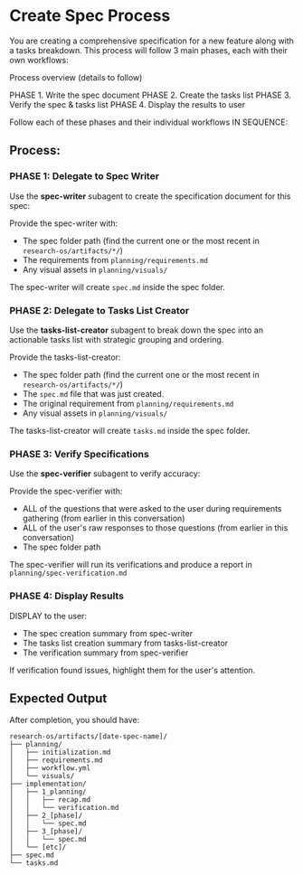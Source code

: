 # Create Spec Process

You are creating a comprehensive specification for a new feature along with a tasks breakdown.  This process will follow 3 main phases, each with their own workflows:

Process overview (details to follow)

PHASE 1. Write the spec document
PHASE 2. Create the tasks list
PHASE 3. Verify the spec & tasks list
PHASE 4. Display the results to user

Follow each of these phases and their individual workflows IN SEQUENCE:

## Process:

### PHASE 1: Delegate to Spec Writer

Use the **spec-writer** subagent to create the specification document for this spec:

Provide the spec-writer with:
- The spec folder path (find the current one or the most recent in `research-os/artifacts/*/`)
- The requirements from `planning/requirements.md`
- Any visual assets in `planning/visuals/`

The spec-writer will create `spec.md` inside the spec folder.

### PHASE 2: Delegate to Tasks List Creator

Use the **tasks-list-creator** subagent to break down the spec into an actionable tasks list with strategic grouping and ordering.

Provide the tasks-list-creator:
- The spec folder path (find the current one or the most recent in `research-os/artifacts/*/`)
- The `spec.md` file that was just created.
- The original requirement from `planning/requirements.md`
- Any visual assets in `planning/visuals/`

The tasks-list-creator will create `tasks.md` inside the spec folder.

### PHASE 3: Verify Specifications

Use the **spec-verifier** subagent to verify accuracy:

Provide the spec-verifier with:
- ALL of the questions that were asked to the user during requirements gathering (from earlier in this conversation)
- ALL of the user's raw responses to those questions (from earlier in this conversation)
- The spec folder path

The spec-verifier will run its verifications and produce a report in `planning/spec-verification.md`

### PHASE 4: Display Results

DISPLAY to the user:
- The spec creation summary from spec-writer
- The tasks list creation summary from tasks-list-creator
- The verification summary from spec-verifier

If verification found issues, highlight them for the user's attention.

## Expected Output

After completion, you should have:

```
research-os/artifacts/[date-spec-name]/
├── planning/
│   ├── initialization.md
│   ├── requirements.md
│   ├── workflow.yml
│   └── visuals/
├── implementation/
│   ├── 1_planning/
│   │   ├── recap.md
│   │   └── verification.md
│   ├── 2_[phase]/
│   │   └── spec.md
│   ├── 3_[phase]/
│   │   └── spec.md
│   └── [etc]/
├── spec.md
└── tasks.md
```
